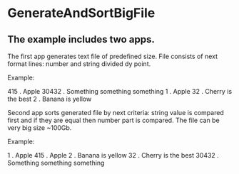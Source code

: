 # GenerateAndSortBigFile

## The example includes two apps.

The first app generates text file of predefined size. File consists of next format lines: number and string divided dy point. 

Example:

 415 . Apple
 30432 . Something something something
 1 . Apple
 32 . Cherry is the best
 2 . Banana is yellow

Second app sorts generated file by next criteria: string value is compared first and if they are equal then number part is compared. The file can be very big size ~100Gb.
  
Example:

 1 . Apple
 415 . Apple
 2 . Banana is yellow
 32 . Cherry is the best
 30432 . Something something something
